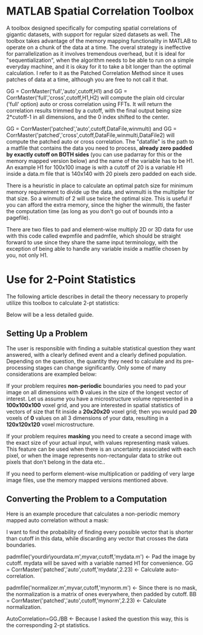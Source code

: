 MATLAB Spatial Correlation Toolbox
==========================

A toolbox designed specifically for computing spatial correlations of gigantic datasets, with support for regular sized datasets as well. The toolbox takes advantage of the memory mapping functionality in MATLAB to operate on a chunk of the data at a time. The overal strategy is ineffective for parrallelization as it involves tremendous overhead, but it is ideal for "sequentialization", when the algorithm needs to be able to run on a simple everyday machine, and it is okay for it to take a bit longer than the optimal calculation. I refer to it as the Patched Correlation Method since it uses patches of data at a time, although you are free to not call it that.

GG = CorrMaster('full','auto',cutoff,H1) and GG = CorrMaster('full','cross',cutoff,H1,H2) will compute the plain old circular ('full' option) auto or cross correlation using FFTs. It will return the correlation results trimmed by a cutoff, with the final output being size 2*cutoff-1 in all dimensions, and the 0 index shifted to the center.

GG = CorrMaster('patched','auto',cutoff,DataFile,winmulti) and GG = CorrMaster('patched','cross',cutoff,DataFile,winmulti,DataFile2) will compute the patched auto or cross correlation. The "datafile" is the path to a matfile that contains the data you need to process, **already zero padded by exactly cutoff on BOTH sides** (you can use padarray for this or the memory mapped version below) and the name of the variable has to be H1. An example H1 for 100x100 image is with a cutoff of 20 is a variable H1 inside a data.m file that is 140x140 with 20 pixels zero padded on each side. 

There is a heuristic in place to calculate an optimal patch size for minimum memory requirement to divide up the data, and winmulti is the multiplier for that size. So a winmulti of 2 will use twice the optimal size. This is useful if you can afford the extra memory, since the higher the winmulti, the faster the computation time (as long as you don't go out of bounds into a pagefile).

There are two files to pad and element-wise multiply 2D or 3D data for use with this code called ewpmfile and padmfile, which should be straight forward to use since they share the same input terminology, with the exception of being able to handle any variable inside a matfile chosen by you, not only H1.

Use for 2-Point Statistics
==========================

The following article describes in detail the theory necessary to properly utilize this toolbox to calculate 2-pt statistics:  

Below will be a less detailed guide.

## Setting Up a Problem

The user is responsible with finding a suitable statistical question they want answered, with a clearly defined event and a clearly defined population. Depending on the question, the quantity they need to calculate and its pre-processing stages can change significantly. Only some of many considerations are exampled below:

If your problem requires **non-periodic** boundaries you need to pad your image on all dimensions with **0** values in the size of the longest vector of interest. Let us assume you have a microstructure volume represented in a **100x100x100** voxel grid, and you are interested in spatial statistics of vectors of size that fit inside a **20x20x20** voxel grid; then you would pad **20** voxels of **0** values on all 3 dimensions of your data, resulting in a **120x120x120** voxel microstructure.

If your problem requires **masking** you need to create a second image with the exact size of your actual input, with values representing mask values. This feature can be used when there is an uncertainty associated with each pixel, or when the image represents non-rectangular data to strike out pixels that don't belong in the data etc.. 

If you need to perform element-wise multiplication or padding of very large image files, use the memory mapped versions mentioned above.

## Converting the Problem to a Computation

Here is an example procedure that calculates a non-periodic memory mapped auto correlation without a mask:

I want to find the probability of finding every possible vector that is shorter than cutoff in this data, while discarding any vector that crosses the data boundaries.

padmfile('yourdir\yourdata.m',myvar,cutoff,'mydata.m') <- Pad the image by cutoff. mydata will be saved with a variable named H1 for convenience.
GG = CorrMaster('patched','auto',cutoff,'mydata',2.23) <- Calculate auto-correlation.

padmfile('normalizer.m',myvar,cutoff,'mynorm.m') <- Since there is no mask, the normalization is a matrix of ones everywhere, then padded by cutoff.
BB = CorrMaster('patched','auto',cutoff,'mynorm',2.23) <- Calculate normalization.
 
AutoCorrelation=GG./BB <- Because I asked the question this way, this is the corresponding 2-pt statistics.
 